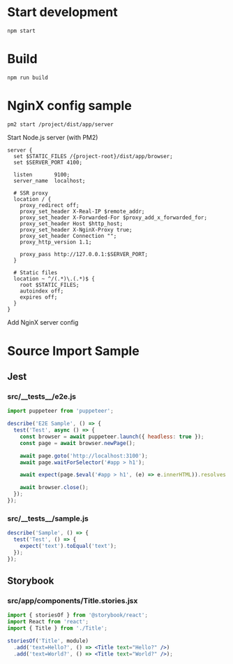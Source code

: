 # Start development

```bash
npm start
```

# Build

```bash
npm run build
```

# NginX config sample

```bash
pm2 start /project/dist/app/server
```

Start Node.js server (with PM2) 

```
server {
  set $STATIC_FILES /{project-root}/dist/app/browser;
  set $SERVER_PORT 4100;

  listen       9100;
  server_name  localhost;

  # SSR proxy
  location / {
    proxy_redirect off;
    proxy_set_header X-Real-IP $remote_addr;
    proxy_set_header X-Forwarded-For $proxy_add_x_forwarded_for;
    proxy_set_header Host $http_host;
    proxy_set_header X-NginX-Proxy true;
    proxy_set_header Connection "";
    proxy_http_version 1.1;

    proxy_pass http://127.0.0.1:$SERVER_PORT;
  }

  # Static files
  location ~ ^/(.*)\.(.*)$ {
    root $STATIC_FILES;
    autoindex off;
    expires off;
  }
}
```

Add NginX server config

# Source Import Sample

## Jest 
<!-- import src/__tests__/*.{js,jsx} --title-tag h3 -->

### src/\_\_tests\_\_/e2e.js


```js
import puppeteer from 'puppeteer';

describe('E2E Sample', () => {
  test('Test', async () => {
    const browser = await puppeteer.launch({ headless: true });
    const page = await browser.newPage();

    await page.goto('http://localhost:3100');
    await page.waitForSelector('#app > h1');

    await expect(page.$eval('#app > h1', (e) => e.innerHTML)).resolves.toEqual('SERVER VALUE');

    await browser.close();
  });
});

```


### src/\_\_tests\_\_/sample.js


```js
describe('Sample', () => {
  test('Test', () => {
    expect('text').toEqual('text');
  });
});

```

<!-- importend -->

<!-- import src/**/*.test.{js,jsx} --title-tag h3 -->
<!-- importend -->

## Storybook
<!-- import src/**/*.stories.{js,jsx} --title-tag h3 -->

### src/app/components/Title.stories.jsx


```jsx
import { storiesOf } from '@storybook/react';
import React from 'react';
import { Title } from './Title';

storiesOf('Title', module)
  .add('text=Hello?', () => <Title text="Hello?" />)
  .add('text=World?', () => <Title text="World?" />);

```

<!-- importend -->